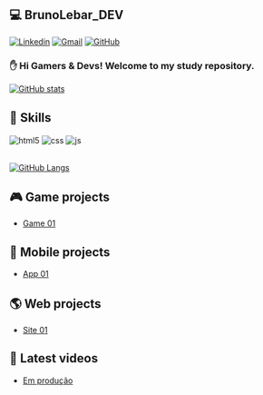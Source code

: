 ## :computer: BrunoLebar_DEV

[![Linkedin](https://img.shields.io/badge/-LinkedIn-blue?style=flat-square&logo=Linkedin&logoColor=white&link=https://www.linkedin.com/in/bruno-lebar-carmo/)](https://www.linkedin.com/in/bruno-lebar-carmo/)
[![Gmail](https://img.shields.io/badge/-Gmail-c14438?style=flat-square&logo=Gmail&logoColor=white&link=mailto:brunolebarcarmo@gmail.com)](mailto:brunolebarcarmo@gmail.com)
[![GitHub](https://img.shields.io/github/followers/Bruno-Lebar-DEV?label=follow&style=social)](https://github.com/Bruno-Lebar-DEV)

### :hand: Hi Gamers & Devs! Welcome to my study repository.

[![GitHub stats](https://github-readme-stats.vercel.app/api?username=Bruno-Lebar-DEV&show_icons=true&theme=dracula)](https://github.com/Bruno-Lebar-DEV)

## :rocket: Skills

<div style="display: inline_block">
  <img align="center" alt="html5" src="https://img.shields.io/badge/HTML5-E34F26?style=for-the-badge&logo=html5&logoColor=white" />
  <img align="center" alt="css" src="https://img.shields.io/badge/CSS3-1572B6?style=for-the-badge&logo=css3&logoColor=white" />
  <img align="center" alt="js" src="https://img.shields.io/badge/JavaScript-F7DF1E?style=for-the-badge&logo=javascript&logoColor=black" />
</div><br/>

[![GitHub Langs](https://github-readme-stats.vercel.app/api/top-langs/?username=Bruno-Lebar-DEV&layout=compact)](https://github.com/Bruno-Lebar-DEV)

## :video_game: Game projects

- [Game 01](https://www.youtube.com/watch?v=dQw4w9WgXcQ)<br/>

## :iphone: Mobile projects

- [App 01](https://www.youtube.com/watch?v=dQw4w9WgXcQ)<br/>

## :earth_americas: Web projects

- [Site 01](https://www.youtube.com/watch?v=dQw4w9WgXcQ)<br/>

## :movie_camera: Latest videos

- [Em produção](https://www.youtube.com/watch?v=dQw4w9WgXcQ)<br/>
